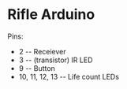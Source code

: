 # Rifle Arduino
Pins:
- 2 -- Receiever
- 3 -- (transistor) IR LED
- 9 -- Button
- 10, 11, 12, 13 -- Life count LEDs

